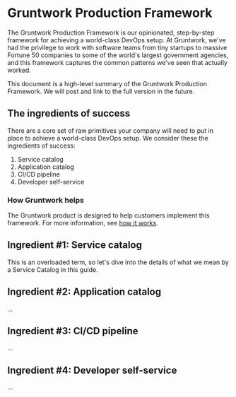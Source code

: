 # Gruntwork Production Framework

The Gruntwork Production Framework is our opinionated, step-by-step framework for achieving a world-class DevOps setup. At Gruntwork, we've had the privilege to work with software teams from tiny startups to massive Fortune 50 companies to some of the world's largest government agencies, and this framework captures the common patterns we've seen that actually worked.

This document is a high-level summary of the Gruntwork Production Framework. We will post and link to the full version in the future.

## The ingredients of success

There are a core set of raw primitives your company will need to put in place to achieve a world-class DevOps setup. We consider these the ingredients of success:

1. Service catalog
1. Application catalog
1. CI/CD pipeline
1. Developer self-service

### How Gruntwork helps

The Gruntwork product is designed to help customers implement this framework. For more information, see [how it works](how-it-works).

## Ingredient #1: Service catalog

This is an overloaded term, so let's dive into the details of what we mean by a Service Catalog in this guide.

## Ingredient #2: Application catalog
...

## Ingredient #3: CI/CD pipeline
...

## Ingredient #4: Developer self-service 
...

